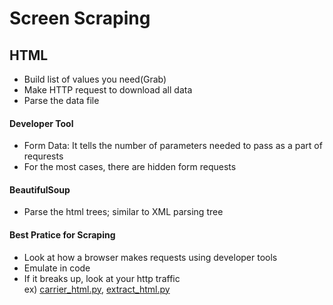 Screen Scraping
=====

HTML
-----
- Build list of values you need(Grab)
- Make HTTP request to download all data
- Parse the data file

#### Developer Tool
- Form Data: It tells the number of parameters needed to pass as a part of requrests
- For the most cases, there are hidden form requests

#### BeautifulSoup
- Parse the html trees; similar to XML parsing tree

#### Best Pratice for Scraping
- Look at how a browser makes requests using developer tools
- Emulate in code
- If it breaks up, look at your http traffic  
ex) [carrier_html.py](https://github.com/yjhnnn/DataWrangling/ScreenScraping/carrier_html.py),
[extract_html.py](https://github.com/yjhnnn/DataWrangling/ScreenScraping/extract_html.py)
